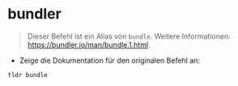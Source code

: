 # bundler

> Dieser Befehl ist ein Alias von `bundle`.
> Weitere Informationen: <https://bundler.io/man/bundle.1.html>.

- Zeige die Dokumentation für den originalen Befehl an:

`tldr bundle`
